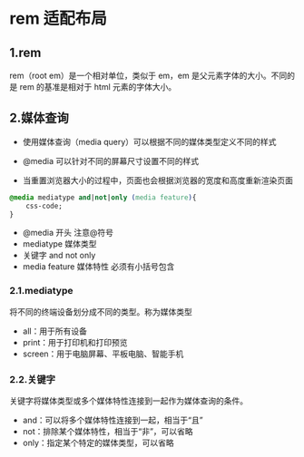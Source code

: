 # rem 适配布局

## 1.rem

rem（root em）是一个相对单位，类似于 em，em 是父元素字体的大小。不同的是 rem 的基准是相对于 html 元素的字体大小。

## 2.媒体查询

- 使用媒体查询（media query）可以根据不同的媒体类型定义不同的样式

- @media 可以针对不同的屏幕尺寸设置不同的样式
- 当重置浏览器大小的过程中，页面也会根据浏览器的宽度和高度重新渲染页面

```css
@media mediatype and|not|only (media feature){
    css-code;
}
```

- @media 开头 注意@符号
- mediatype 媒体类型
- 关键字 and not only
- media feature 媒体特性 必须有小括号包含

### 2.1.mediatype

将不同的终端设备划分成不同的类型。称为媒体类型

- all：用于所有设备
- print：用于打印机和打印预览
- screen：用于电脑屏幕、平板电脑、智能手机

### 2.2.关键字

关键字将媒体类型或多个媒体特性连接到一起作为媒体查询的条件。

- and：可以将多个媒体特性连接到一起，相当于“且”
- not：排除某个媒体特性，相当于“非”，可以省略
- only：指定某个特定的媒体类型，可以省略
